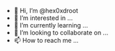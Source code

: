 - 👋 Hi, I’m @hex0xdroot
- 👀 I’m interested in ...
- 🌱 I’m currently learning ...
- 💞️ I’m looking to collaborate on ...
- 📫 How to reach me ...

<!---
hex0xdroot/hex0xdroot is a ✨ special ✨ repository because its `README.md` (this file) appears on your GitHub profile.
You can click the Preview link to take a look at your changes.
--->
